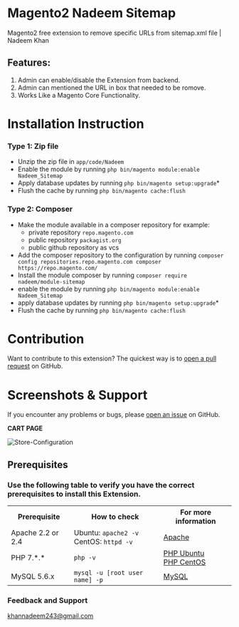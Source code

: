 # Magento2 Nadeem Sitemap
Magento2 free extension to remove specific URLs from sitemap.xml file | Nadeem Khan
<!-- 
<img src="https://i.ibb.co/MpFR77S/Magento2-linneo-member-discount.png" alt="Magento2-linneo-member-discount" border="0">
 -->
## Features:
1. Admin can enable/disable the Extension from backend.
2. Admin can mentioned the URL in box that needed to be romove.
3. Works Like a Magento Core Functionality.

# Installation Instruction

### Type 1: Zip file

 - Unzip the zip file in `app/code/Nadeem`
 - Enable the module by running `php bin/magento module:enable Nadeem_Sitemap`
 - Apply database updates by running `php bin/magento setup:upgrade`\*
 - Flush the cache by running `php bin/magento cache:flush`

### Type 2: Composer

 - Make the module available in a composer repository for example:
    - private repository `repo.magento.com`
    - public repository `packagist.org`
    - public github repository as vcs
 - Add the composer repository to the configuration by running `composer config repositories.repo.magento.com composer https://repo.magento.com/`
 - Install the module composer by running `composer require nadeem/module-sitemap`
 - enable the module by running `php bin/magento module:enable Nadeem_Sitemap`
 - apply database updates by running `php bin/magento setup:upgrade`\*
 - Flush the cache by running `php bin/magento cache:flush`

# Contribution

Want to contribute to this extension? The quickest way is to <a href="https://help.github.com/articles/about-pull-requests/">open a pull request</a> on GitHub.

# Screenshots & Support

If you encounter any problems or bugs, please <a href="https://github.com/mageprince/magento2-buynow/issues">open an issue</a> on GitHub.

<b>CART PAGE</b>

<img src="https://i.ibb.co/1KXZbZ8/Store-Configuration.png" alt="Store-Configuration" border="0">

## Prerequisites

### Use the following table to verify you have the correct prerequisites to install this Extension.
<table>
	<tbody>
		<tr>
			<th>Prerequisite</th>
			<th>How to check</th>
			<th>For more information</th>
		</tr>
	<tr>
		<td>Apache 2.2 or 2.4</td>
		<td>Ubuntu: <code>apache2 -v</code><br>
		CentOS: <code>httpd -v</code></td>
		<td><a href="https://devdocs.magento.com/guides/v2.2/install-gde/prereq/apache.html">Apache</a></td>
	</tr>
	<tr>
		<td>PHP 7.*.*</td>
		<td><code>php -v</code></td>
		<td><a href="http://devdocs.magento.com/guides/v2.2/install-gde/prereq/php-ubuntu.html">PHP Ubuntu</a><br><a href="http://devdocs.magento.com/guides/v2.2/install-gde/prereq/php-centos.html">PHP CentOS</a></td>
	</tr>
	<tr><td>MySQL 5.6.x</td>
	<td><code>mysql -u [root user name] -p</code></td>
	<td><a href="http://devdocs.magento.com/guides/v2.2/install-gde/prereq/mysql.html">MySQL</a></td>
	</tr>
</tbody>
</table>

### Feedback and Support 

<a href="mailto:khannadeem243@gmail.com">khannadeem243@gmail.com</a>
